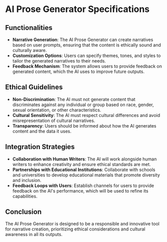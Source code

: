 # AI Prose Generator Specifications

## Functionalities
- **Narrative Generation**: The AI Prose Generator can create narratives based on user prompts, ensuring that the content is ethically sound and culturally aware.
- **Customization Options**: Users can specify themes, tones, and styles to tailor the generated narratives to their needs.
- **Feedback Mechanism**: The system allows users to provide feedback on generated content, which the AI uses to improve future outputs.

## Ethical Guidelines
- **Non-Discrimination**: The AI must not generate content that discriminates against any individual or group based on race, gender, sexual orientation, or other characteristics.
- **Cultural Sensitivity**: The AI must respect cultural differences and avoid misrepresentation of cultural narratives.
- **Transparency**: Users should be informed about how the AI generates content and the data it uses.

## Integration Strategies
- **Collaboration with Human Writers**: The AI will work alongside human writers to enhance creativity and ensure ethical standards are met.
- **Partnerships with Educational Institutions**: Collaborate with schools and universities to develop educational materials that promote diversity and inclusion.
- **Feedback Loops with Users**: Establish channels for users to provide feedback on the AI's performance, which will be used to refine its capabilities.

## Conclusion
The AI Prose Generator is designed to be a responsible and innovative tool for narrative creation, prioritizing ethical considerations and cultural awareness in all its outputs.
